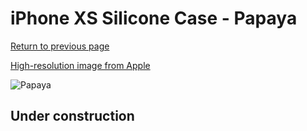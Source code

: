 # iPhone XS Silicone Case - Papaya

[Return to previous page](/iphone_x)

[High-resolution image from Apple](https://store.storeimages.cdn-apple.com/8756/as-images.apple.com/is/MVF72?wid=4500&hei=4500&fmt=png)

<div style="width: 500px"><img src="/everyphone/MVF72.png" alt="Papaya"></div>

## Under construction
